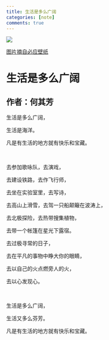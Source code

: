 ```yaml
---
title: 生活是多么广阔
categories: [note]
comments: true
---
```


<!-- ![](D:\Git\QLX\assets\widelife\PontaDelgada.jpg) -->

<img src="{{ '/assets/widelife/PontaDelgada.jpg' | relative_url }}">

[图片摘自必应壁纸](https://bing.ioliu.cn/photo/PontaDelgada_ZH-CN8596828822?force=home_1)

# 生活是多么广阔

## 作者：何其芳

生活是多么广阔，

生活是海洋。

凡是有生活的地方就有快乐和宝藏。

 <br>

去参加歌咏队，去演戏，

去建设铁路，去作飞行师，

去坐在实验室里，去写诗，

去高山上滑雪，去驾一只船颠簸在波涛上，

去北极探险，去热带搜集植物，

去带一个帐篷在星光下露宿。

去过极寻常的日子，

去在平凡的事物中睁大你的眼睛，

去以自己的火点燃旁人的火，

去以心发现心。

 <br>

生活是多么广阔，

生活又多么芬芳。

凡是有生活的地方就有快乐和宝藏。

